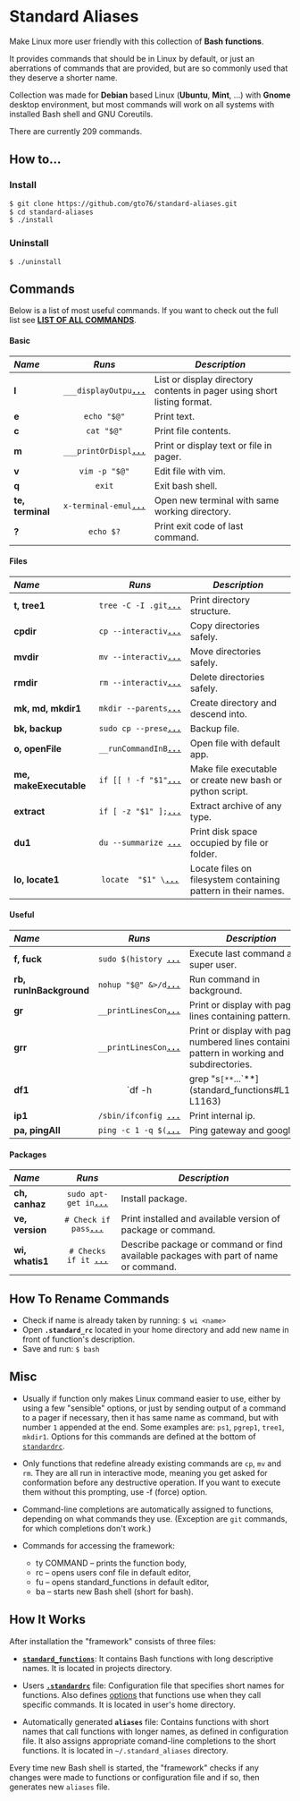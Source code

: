 Standard Aliases
================

Make Linux more user friendly with this collection of **Bash functions**.

It provides commands that should be in Linux by default, or just an aberrations of commands that are provided, but are so commonly used that they deserve a shorter name.

Collection was made for **Debian** based Linux (**Ubuntu**, **Mint**, ...) with **Gnome** desktop environment, but most commands will work on all systems with installed Bash shell and GNU Coreutils.

There are currently 209 commands.

How to…
-------
### Install
```bash
$ git clone https://github.com/gto76/standard-aliases.git
$ cd standard-aliases
$ ./install
```
### Uninstall
```
$ ./uninstall
```

Commands
--------

Below is a list of most useful commands. If you want to check out the full list see [**LIST OF ALL COMMANDS**](doc/FUNCTION_DESCRIPTIONS.md).

####  Basic 

 _Name_        | _Runs_   | _Description_  
:------------- |:--------:| ----------------
**l** | `___displayOutpu`[**`...`**](standard_functions#L194-L197) | List or display directory contents in pager using short listing format.
**e** | `echo "$@"` | Print text.
**c** | `cat "$@"` | Print file contents.
**m** | `___printOrDispl`[**`...`**](standard_functions#L92-L94) | Print or display text or file in pager.
**v** | `vim -p "$@"` | Edit file with vim.
**q** | `exit` | Exit bash shell.
**te, terminal** | `x-terminal-emul`[**`...`**](standard_functions#L582-L584) | Open new terminal with same working directory.
**?** | `echo $?` | Print exit code of last command.

####  Files 

 _Name_        | _Runs_   | _Description_  
:------------- |:--------:| ----------------
**t, tree1** | `tree -C -I .git`[**`...`**](standard_functions#L296-L298) | Print directory structure.
**cpdir** | `cp --interactiv`[**`...`**](standard_functions#L386-L388) | Copy directories safely.
**mvdir** | `mv --interactiv`[**`...`**](standard_functions#L392-L394) | Move directories safely.
**rmdir** | `rm --interactiv`[**`...`**](standard_functions#L399-L401) | Delete directories safely.
**mk, md, mkdir1** | `mkdir --parents`[**`...`**](standard_functions#L405-L408) | Create directory and descend into.
**bk, backup** | `sudo cp --prese`[**`...`**](standard_functions#L412-L414) | Backup file.
**o, openFile** | `__runCommandInB`[**`...`**](standard_functions#L577-L579) | Open file with default app.
**me, makeExecutable** | `if [[ ! -f "$1"`[**`...`**](standard_functions#L626-L655) | Make file executable or create new bash or python script.
**extract** | `if [ -z "$1" ];`[**`...`**](standard_functions#L1099-L1132) | Extract archive of any type.
**du1** | `du --summarize `[**`...`**](standard_functions#L1167-L1169) | Print disk space occupied by file or folder.
**lo, locate1** | `locate  "$1" \`[**`...`**](standard_functions#L1075-L1079) | Locate files on filesystem containing pattern in their names.

####  Useful  

 _Name_        | _Runs_   | _Description_  
:------------- |:--------:| ----------------
**f, fuck** | `sudo $(history `[**`...`**](standard_functions#L745-L747) | Execute last command as super user.
**rb, runInBackground** | `nohup "$@" &>/d`[**`...`**](standard_functions#L466-L468) | Run command in background.
**gr** | `__printLinesCon`[**`...`**](standard_functions#L1057-L1060) | Print or display with pager lines containing pattern.
**grr** | `__printLinesCon`[**`...`**](standard_functions#L1064-L1070) | Print or display with pager numbered lines containing pattern in working and subdirectories.
**df1** | `df -h | grep "s`[**`...`**](standard_functions#L1161-L1163) | Print available disk space in simplified form.
**ip1** | `/sbin/ifconfig `[**`...`**](standard_functions#L1699-L1705) | Print internal ip.
**pa, pingAll** | `ping -c 1 -q $(`[**`...`**](standard_functions#L1726-L1730) | Ping gateway and google.

####  Packages 

 _Name_        | _Runs_   | _Description_  
:------------- |:--------:| ----------------
**ch, canhaz** | `sudo apt-get in`[**`...`**](standard_functions#L1311-L1313) | Install package.
**ve, version** | `# Check if pass`[**`...`**](standard_functions#L1402-L1419) | Print installed and available version of package or command.
**wi, whatis1** | `# Checks if it `[**`...`**](standard_functions#L1530-L1554) | Describe package or command or find available packages with part of name or command.

How To Rename Commands
----------------------
* Check if name is already taken by running: `$ wi <name>`
* Open **`.standard_rc`** located in your home directory and add new name in front of function's description.
* Save and run: `$ bash`

Misc
----
* Usually if function only makes Linux command easier to use, either by using a few "sensible" options, or just by sending output of a command to a pager if necessary, then it has same name as command, but with number `1` appended at the end. Some examples are: `ps1`, `pgrep1`, `tree1`, `mkdir1`. Options for this commands are defined at the bottom of [`standardrc`](standard-aliases/standard_rc#L323-L346).

* Only functions that redefine already existing commands are `cp`, `mv` and `rm`. They are all run in interactive mode, meaning you get asked for conformation before any destructive operation. If you want to execute them without this prompting, use -f (force) option. 

* Command-line completions are automatically assigned to functions, depending on what commands they use. (Exception are `git` commands, for which completions don't work.)

* Commands for accessing the framework:
  * ty COMMAND – prints the function body,
  * rc – opens users conf file in default editor,
  * fu – opens standard_functions in default editor,
  * ba – starts new Bash shell (short for bash).

How It Works
------------
After installation the "framework" consists of three files:

* [**`standard_functions`**](standard-aliases/standard_functions): It contains Bash functions with long descriptive names. It is located in projects directory.

* Users [**`.standardrc`**](standard-aliases/standard_rc) file: Configuration file that specifies short names for functions.  Also defines [options](standard-aliases/standard_rc#L323-L346) that functions use when they call specific commands. It is located in user's home directory.

* Automatically generated **`aliases`** file: Contains functions with short names that call functions with longer names, as defined in configuration file. It also assigns appropriate comand-line completions to the short functions. It is located in `~/.standard_aliases` directory.
 
Every time new Bash shell is started, the "framework" checks if any changes were made to functions or configuration file and if so, then generates new `aliases` file.


















































